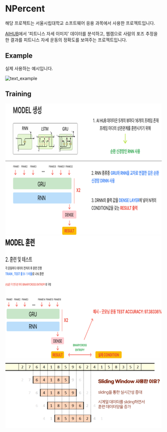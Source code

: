 # NPercent

해당 프로젝트는 서울시립대학교 소프트웨어 응용 과목에서 사용한 프로젝트입니다.

[AIHUB](https://aihub.or.kr)에서 '피트니스 자세 이미지' 데이터를 분석하고, 웹캠으로 사람의 포즈 추정을 한 결과를 피트니스 자세 운동의 정확도를 보여주는 프로젝트입니다.

## Example

실제 사용하는 예시입니다.

![text_example](./asset/test_example.gif)

## Training

<img src='./asset/model1.png' alt='model' style='background-color: white' />

<img src='./asset/model2.png' alt='model' style='background-color: white' />

<img src='./asset/model3.png' alt='model' style='background-color: white' />
